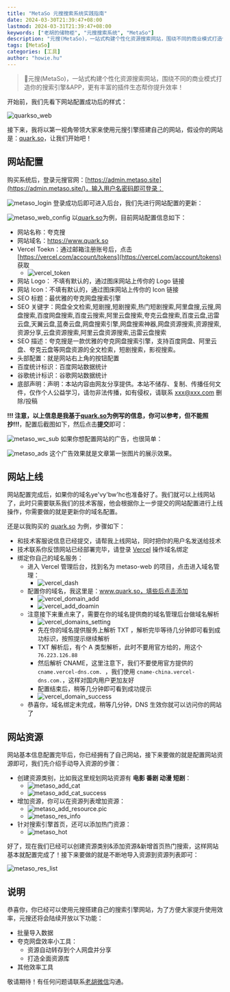 ```yaml
---
title: "MetaSo 元搜搜索系统实践指南"
date: 2024-03-30T21:39:47+08:00
lastmod: 2024-03-31T21:39:47+08:00
keywords: ["老胡的储物柜", "元搜搜索系统", "MetaSo"]
description: "元搜(MetaSo)，一站式构建个性化资源搜索网站，围绕不同的商业模式打造你的搜索引擎&APP，更有丰富的插件生态帮你提升效率！"
tags: [MetaSo]
categories: [工具]
author: "howie.hu"
---
```



> 👏元搜(MetaSo)，一站式构建个性化资源搜索网站，围绕不同的商业模式打造你的搜索引擎&APP，更有丰富的插件生态帮你提升效率！

开始前，我们先看下网站配置成功后的样式：

![quarkso_web](https://images-1252557999.file.myqcloud.com/uPic/quarkso_web.png)

接下来，我将以第一视角带领大家来使用元搜引擎搭建自己的网站，假设你的网站是：[quark.so](https://www.quark.so)，让我们开始吧！

## 网站配置

购买系统后，登录元搜官网：[https://admin.metaso.site](https://admin.metaso.site/)，输入用户名密码即可登录：

![metaso_login](https://images-1252557999.file.myqcloud.com/uPic/metaso_login.jpg)
登录成功后即可进入后台，我们先进行网站配置的更新：

![metaso_web_config](https://images-1252557999.file.myqcloud.com/uPic/metaso_web_config.jpg)
以[quark.so](https://www.quark.so)为例，目前网站配置信息如下：

- 网站名称：夸克搜
- 网站域名：https://www.quark.so
- Vercel Toekn：通过邮箱注册账号后，点击 [https://vercel.com/account/tokens](https://vercel.com/account/tokens) 获取
	- ![vercel_token](https://images-1252557999.file.myqcloud.com/uPic/vercel_token.jpg)
- 网站 Logo： 不填有默认的，通过图床网站上传你的 Logo 链接
- 网站 Icon：不填有默认的，通过图床网站上传你的 Icon 链接
- SEO 标题：最优雅的夸克网盘搜索引擎
- SEO 关键字：网盘全文检索,短剧搜,短剧搜索,热门短剧搜索,阿里盘搜,云搜,网盘搜索,百度网盘搜索,百度云搜索,阿里云盘搜索,夸克云盘搜索,百度云盘,迅雷云盘,天翼云盘,蓝奏云盘,网盘搜索引擎,网盘搜索神器,网盘资源搜索,资源搜索,资源分享,云盘资源搜索,阿里云盘资源搜索,迅雷云盘搜索
- SEO 描述：夸克搜是一款优雅的夸克网盘搜索引擎，支持百度网盘、阿里云盘、夸克云盘等网盘资源的全文检索，短剧搜索，影视搜索。
- 头部配置：就是网站右上角的按钮配置
- 百度统计标识：百度网站数据统计
- 谷歌统计标识：谷歌网站数据统计
- 底部声明：声明：本站内容由网友分享提供。本站不储存、复制、传播任何文件，仅作个人公益学习，请勿非法传播，如有侵权，请联系 xxx@xxx.com 删除/投稿

**!!! 注意，以上信息是我基于[quark.so](https://www.quark.so)为例写的信息，你可以参考，但不能照抄!!!**，配置后截图如下，然后点击**提交**即可：

![metaso_wc_sub](https://images-1252557999.file.myqcloud.com/uPic/metaso_wc_sub.jpg)
如果你想配置网站的广告，也很简单：

![metaso_ads](https://images-1252557999.file.myqcloud.com/uPic/metaso_ads.jpg)
这个广告效果就是文章第一张图片的展示效果。

## 网站上线

网站配置完成后，如果你的域名ye'vy'bw'hc也准备好了。我们就可以上线网站了，此时只需要联系我们的技术客服，他会根据你上一步提交的网站配置进行上线操作，你需要做的就是更新你的域名配置。

还是以我购买的 [quark.so](https://www.quark.so) 为例，步骤如下：

- 和技术客服说信息已经提交，请帮我上线网站，同时把你的用户名发送给技术
- 技术联系你反馈网站已经部署完毕，请登录 [Vercel](https://vercel.com/dashboard) 操作域名绑定
- 绑定你自己的域名服务：
	- 进入 Vercel 管理后台，找到名为 metaso-web 的项目，点击进入域名管理：
		- ![vercel_dash](https://images-1252557999.file.myqcloud.com/uPic/vercel_dash.jpg)
	- 配置你的域名，我这里是：www.quark.so，填些后点击添加
		- ![vercel_domain_add](https://images-1252557999.file.myqcloud.com/uPic/vercel_domain_add.jpg)
		- ![vercel_add_doamin](https://images-1252557999.file.myqcloud.com/uPic/vercel_add_doamin.jpg)
	- 注意接下来重点来了，需要在你的域名提供商的域名管理后台做域名解析
		- ![vercel_domains_setting](https://images-1252557999.file.myqcloud.com/uPic/vercel_domains_setting.jpg)
		- 先在你的域名提供服务上解析 TXT ，解析完毕等待几分钟即可看到成功标识，按照提示继续解析
		- TXT 解析后，有个 A 类型解析，此时不要用官方给的，用这个 `76.223.126.88`
		- 然后解析 CNAME，这里注意下，我们不要使用官方提供的 `cname.vercel-dns.com. `，我们使用 `cname-china.vercel-dns.com.`，这样对国内用户更加友好
		- 配置结束后，稍等几分钟即可看到成功提示
		- ![vercel_domain_success](https://images-1252557999.file.myqcloud.com/uPic/vercel_domain_success.jpg)
	- 恭喜你，域名绑定未完成，稍等几分钟，DNS 生效你就可以访问你的网站了

## 网站资源

网站基本信息配置完毕后，你已经拥有了自己网站，接下来要做的就是配置网站资源即可，我们先介绍手动导入资源的步骤：

- 创建资源类别，比如我这里规划网站资源有 **电影 番剧 动漫 短剧**：
	- ![metaso_add_cat](https://images-1252557999.file.myqcloud.com/uPic/metaso_add_cat.jpg)
	- ![metaso_add_cat_success](https://images-1252557999.file.myqcloud.com/uPic/metaso_add_cat_success.jpg)
- 增加资源，你可以在资源列表增加资源：
	- ![metaso_add_resource.pic](https://images-1252557999.file.myqcloud.com/uPic/metaso_add_resource.pic.jpg)
	- ![metaso_res_info](https://images-1252557999.file.myqcloud.com/uPic/metaso_res_info.jpg)
- 针对搜索引擎首页，还可以添加热门资源：
	- ![metaso_hot](https://images-1252557999.file.myqcloud.com/uPic/metaso_hot.jpg)

好了，现在我们已经可以创建资源类别&添加资源&新增首页热门搜索，这样网站基本就配置完成了！接下来要做的就是不断地导入资源到资源列表即可：

![metaso_res_list](https://images-1252557999.file.myqcloud.com/uPic/metaso_res_list.jpg)

## 说明

恭喜你，你已经可以使用元搜搭建自己的搜索引擎网站，为了方便大家提升使用效率，元搜还将会陆续开放以下功能：

- 批量导入数据
- 夸克网盘效率小工具：
	- 资源自动转存到个人网盘并分享
	- 打造全面资源库
- 其他效率工具

敬请期待！有任何问题请联系[老胡微信](![66070b82c77af](https://img.fre123.com/i/2024/03/30/66070b82c77af.png))沟通。
